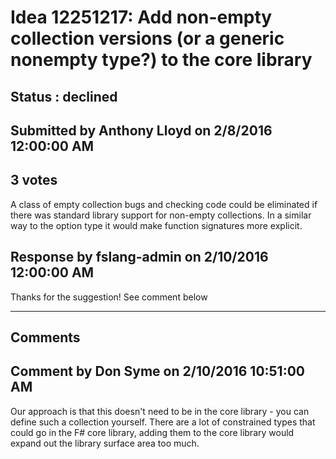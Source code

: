 # Idea 12251217: Add non-empty collection versions (or a generic nonempty type?) to the core library #

## Status : declined

## Submitted by Anthony Lloyd on 2/8/2016 12:00:00 AM

## 3 votes

A class of empty collection bugs and checking code could be eliminated if there was standard library support for non-empty collections.
In a similar way to the option type it would make function signatures more explicit.



## Response by fslang-admin on 2/10/2016 12:00:00 AM

Thanks for the suggestion! See comment below

------------------------
## Comments


## Comment by Don Syme on 2/10/2016 10:51:00 AM
Our approach is that this doesn't need to be in the core library - you can define such a collection yourself. There are a lot of constrained types that could go in the F# core library, adding them to the core library would expand out the library surface area too much.

